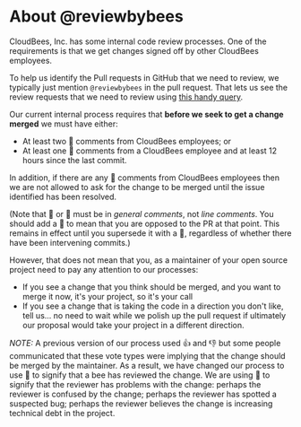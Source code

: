 # About @reviewbybees

CloudBees, Inc. has some internal code review processes. One of the requirements is that we get changes signed off by other CloudBees employees.

To help us identify the Pull requests in GitHub that we need to review, we typically just mention `@reviewbybees` in the pull request. That lets us see the review requests that we need to review using [this handy query](https://github.com/pulls?q=is%3Aopen+is%3Apr+mentions%3Areviewbybees+NOT+wip+in%3Atitle+-label%3Awork-in-progress+sort%3Aupdated-desc).

Our current internal process requires that **before we seek to get a change merged** we must have either:

* At least two :bee: comments from CloudBees employees; or
* At least one :bee: comments from a CloudBees employee and at least 12 hours since the last commit.

In addition, if there are any :bug: comments from CloudBees employees then we are not allowed to ask for the change to be merged until the issue identified has been resolved.

(Note that :bee: or :bug: must be in *general comments*, not *line comments*.
You should add a :bug: to mean that you are opposed to the PR at that point.
This remains in effect until you supersede it with a :bee:,
regardless of whether there have been intervening commits.)

However, that does not mean that you, as a maintainer of your open source project need to pay any attention to our processes:

* If you see a change that you think should be merged, and you want to merge it now, it's your project, so it's your call
* If you see a change that is taking the code in a direction you don't like, tell us... no need to wait while we polish up the pull request if ultimately our proposal would take your project in a different direction. 

*NOTE:* A previous version of our process used :+1: and :-1: but some people communicated that these vote types were implying that the change should be merged by the maintainer. As a result, we have changed our process to use :bee: to signify that a bee has reviewed the change. We are using :bug: to signify that the reviewer has problems with the change: perhaps the reviewer is confused by the change; perhaps the reviewer has spotted a suspected bug; perhaps the reviewer believes the change is increasing technical debt in the project.
